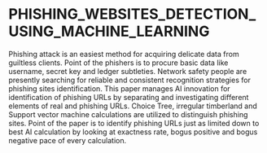 # PHISHING_WEBSITES_DETECTION_USING_MACHINE_LEARNING
Phishing attack is an easiest method for acquiring delicate data from guiltless clients. Point of the phishers is to procure basic data like username, secret key and ledger subtleties. Network safety people are presently searching for reliable and consistent recognition strategies for phishing sites identification. This paper manages AI innovation for identification of phishing URLs by separating and investigating different elements of real and phishing URLs. Choice Tree, irregular timberland and Support vector machine calculations are utilized to distinguish phishing sites. Point of the paper is to identify phishing URLs just as limited down to best AI calculation by looking at exactness rate, bogus positive and bogus negative pace of every calculation.
